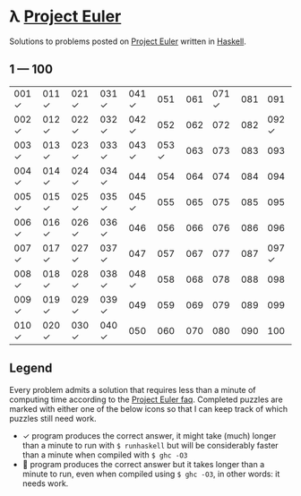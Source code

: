 # λ [Project Euler](https://projecteuler.net)

Solutions to problems posted on [Project Euler](https://projecteuler.net) written in [Haskell](http://haskell.org).

## 1 — 100

|       |       |       |       |       |       |       |       |       |       |
| ----- | ----- | ----- | ----- | ----- | ----- | ----- | ----- | ----- | ----- |
| 001 ✓ | 011 ✓ | 021 ✓ | 031 ✓ | 041 ✓ | 051   | 061   | 071 ✓ | 081   | 091   |
| 002 ✓ | 012 ✓ | 022 ✓ | 032 ✓ | 042 ✓ | 052   | 062   | 072   | 082   | 092 ✓ |
| 003 ✓ | 013 ✓ | 023 ✓ | 033 ✓ | 043 ✓ | 053 ✓ | 063   | 073   | 083   | 093   |
| 004 ✓ | 014 ✓ | 024 ✓ | 034 ✓ | 044   | 054   | 064   | 074   | 084   | 094   |
| 005 ✓ | 015 ✓ | 025 ✓ | 035 ✓ | 045 ✓ | 055   | 065   | 075   | 085   | 095   |
| 006 ✓ | 016 ✓ | 026 ✓ | 036 ✓ | 046   | 056   | 066   | 076   | 086   | 096   |
| 007 ✓ | 017 ✓ | 027 ✓ | 037 ✓ | 047   | 057   | 067   | 077   | 087   | 097 ✓ |
| 008 ✓ | 018 ✓ | 028 ✓ | 038 ✓ | 048 ✓ | 058   | 068   | 078   | 088   | 098   |
| 009 ✓ | 019 ✓ | 029 ✓ | 039 ✓ | 049   | 059   | 069   | 079   | 089   | 099   |
| 010 ✓ | 020 ✓ | 030 ✓ | 040 ✓ | 050   | 060   | 070   | 080   | 090   | 100   |


## Legend

Every problem admits a solution that requires less than a minute of computing time according to the [Project Euler faq](https://projecteuler.net/about).
Completed puzzles are marked with either one of the below icons so that I can keep track of which puzzles still need work.

- ✓  program produces the correct answer, it might take (much) longer than a minute to run with `$ runhaskell` but will be considerably faster than a minute when compiled with `$ ghc -O3`
- 🐌 program produces the correct answer but it takes longer than a minute to run, even when compiled using `$ ghc -O3`, in other words: it needs work.



